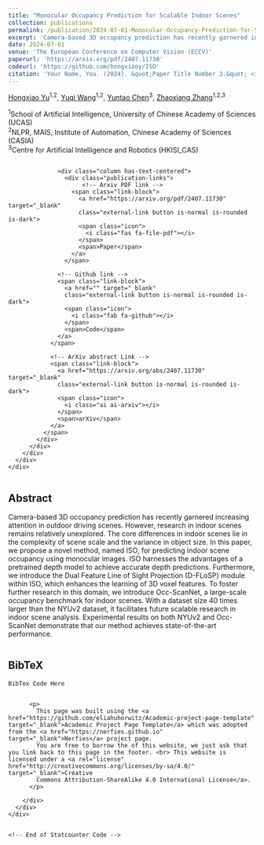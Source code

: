 ```yaml
---
title: "Monocular Occupancy Prediction for Scalable Indoor Scenes"
collection: publications
permalink: /publication/2024-07-01-Monocular-Occupancy-Prediction-for-Scalable-Indoor-Scenes
excerpt: 'Camera-based 3D occupancy prediction has recently garnered increasing attention in outdoor driving scenes. However, research in indoor scenes remains relatively unexplored. The core differences in indoor scenes lie in the complexity of scene scale and the variance in object size. In this paper, we propose a novel method, named ISO, for predicting indoor scene occupancy using monocular images. ISO harnesses the advantages of a pretrained depth model to achieve accurate depth predictions. Furthermore, we introduce the Dual Feature Line of Sight Projection (D-FLoSP) module within ISO, which enhances the learning of 3D voxel features. To foster further research in this domain, we introduce Occ-ScanNet, a large-scale occupancy benchmark for indoor scenes. With a dataset size 40 times larger than the NYUv2 dataset, it facilitates future scalable research in indoor scene analysis. Experimental results on both NYUv2 and Occ-ScanNet demonstrate that our method achieves state-of-the-art performance.'
date: 2024-07-01
venue: 'The European Conference on Computer Vision (ECCV)'
paperurl: 'https://arxiv.org/pdf/2407.11730'
codeurl: 'https://github.com/hongxiaoy/ISO'
citation: 'Your Name, You. (2024). &quot;Paper Title Number 3.&quot; <i>GitHub Journal of Bugs</i>. 1(3).'
---
```


<span class="author-block">
<a href="https://orcid.org/0009-0003-9249-2726" target="_blank">Hongxiao Yu</a><sup>1,2</sup>,</span>
<span class="author-block">
<a href="https://orcid.org/0000-0002-6360-1431" target="_blank">Yuqi Wang</a><sup>1,2</sup>,</span>
<span class="author-block">
<a href="https://orcid.org/0000-0002-9555-1897" target="_blank">Yuntao Chen</a><sup>3</sup>,</span>
<span class="author-block">
<a href="https://orcid.org/0000-0003-2648-3875" target="_blank">Zhaoxiang Zhang</a><sup>1,2,3</sup></span>

<span class="author-block"><sup>1</sup>School of Artificial Intelligence, University of Chinese Academy of Sciences (UCAS)</span><br>
<span class="author-block"><sup>2</sup>NLPR, MAIS, Institute of Automation, Chinese Academy of Sciences (CASIA)</span><br>
<span class="author-block"><sup>3</sup>Centre for Artificial Intelligence and Robotics (HKISI_CAS)</span><br>

<html>
<head>
  <meta charset="utf-8">
  <!-- Meta tags for social media banners, these should be filled in appropriatly as they are your "business card" -->
  <!-- Replace the content tag with appropriate information -->
  <meta name="description" content="DESCRIPTION META TAG">
  <meta property="og:title" content="SOCIAL MEDIA TITLE TAG"/>
  <meta property="og:description" content="SOCIAL MEDIA DESCRIPTION TAG TAG"/>
  <meta property="og:url" content="URL OF THE WEBSITE"/>
  <!-- Path to banner image, should be in the path listed below. Optimal dimenssions are 1200X630-->
  <meta property="og:image" content="static/image/your_banner_image.png" />
  <meta property="og:image:width" content="1200"/>
  <meta property="og:image:height" content="630"/>


  <meta name="twitter:title" content="TWITTER BANNER TITLE META TAG">
  <meta name="twitter:description" content="TWITTER BANNER DESCRIPTION META TAG">
  <!-- Path to banner image, should be in the path listed below. Optimal dimenssions are 1200X600-->
  <meta name="twitter:image" content="static/images/your_twitter_banner_image.png">
  <meta name="twitter:card" content="summary_large_image">
  <!-- Keywords for your paper to be indexed by-->
  <meta name="keywords" content="KEYWORDS SHOULD BE PLACED HERE">
  <meta name="viewport" content="width=device-width, initial-scale=1">


  <title>Academic Project Page</title>
  <link rel="icon" type="image/x-icon" href="static/images/favicon.ico">
  <link href="https://fonts.googleapis.com/css?family=Google+Sans|Noto+Sans|Castoro"
  rel="stylesheet">

  <link rel="stylesheet" href="static/css/bulma.min.css">
  <link rel="stylesheet" href="static/css/bulma-carousel.min.css">
  <link rel="stylesheet" href="static/css/bulma-slider.min.css">
  <link rel="stylesheet" href="static/css/fontawesome.all.min.css">
  <link rel="stylesheet"
  href="https://cdn.jsdelivr.net/gh/jpswalsh/academicons@1/css/academicons.min.css">
  <link rel="stylesheet" href="static/css/index.css">

  <script src="https://ajax.googleapis.com/ajax/libs/jquery/3.5.1/jquery.min.js"></script>
  <script src="https://documentcloud.adobe.com/view-sdk/main.js"></script>
  <script defer src="static/js/fontawesome.all.min.js"></script>
  <script src="static/js/bulma-carousel.min.js"></script>
  <script src="static/js/bulma-slider.min.js"></script>
  <script src="static/js/index.js"></script>
</head>


  <section class="hero">
    <div class="hero-body">
      <div class="container is-max-desktop">
        <div class="columns is-centered">
          <div class="column has-text-centered">
            <div class="is-size-5 publication-authors">
              <!-- Paper authors -->
              

                  

                  <div class="column has-text-centered">
                    <div class="publication-links">
                         <!-- Arxiv PDF link -->
                      <span class="link-block">
                        <a href="https://arxiv.org/pdf/2407.11730" target="_blank"
                        class="external-link button is-normal is-rounded is-dark">
                        <span class="icon">
                          <i class="fas fa-file-pdf"></i>
                        </span>
                        <span>Paper</span>
                      </a>
                    </span>

                  <!-- Github link -->
                  <span class="link-block">
                    <a href="" target="_blank"
                    class="external-link button is-normal is-rounded is-dark">
                    <span class="icon">
                      <i class="fab fa-github"></i>
                    </span>
                    <span>Code</span>
                  </a>
                </span>

                <!-- ArXiv abstract Link -->
                <span class="link-block">
                  <a href="https://arxiv.org/abs/2407.11730" target="_blank"
                  class="external-link button is-normal is-rounded is-dark">
                  <span class="icon">
                    <i class="ai ai-arxiv"></i>
                  </span>
                  <span>arXiv</span>
                </a>
              </span>
            </div>
          </div>
        </div>
      </div>
    </div>
  </div>
</section>

<!-- Paper abstract -->
<section class="section hero is-light">
  <div class="container is-max-desktop">
    <div class="columns is-centered has-text-centered">
      <div class="column is-four-fifths">
        <h2 class="title is-3">Abstract</h2>
        <div class="content has-text-justified">
          <p>
            Camera-based 3D occupancy prediction has recently garnered increasing attention in outdoor driving scenes. However, research in indoor scenes remains relatively unexplored. The core differences in indoor scenes lie in the complexity of scene scale and the variance in object size. In this paper, we propose a novel method, named ISO, for predicting indoor scene occupancy using monocular images. ISO harnesses the advantages of a pretrained depth model to achieve accurate depth predictions. Furthermore, we introduce the Dual Feature Line of Sight Projection (D-FLoSP) module within ISO, which enhances the learning of 3D voxel features. To foster further research in this domain, we introduce Occ-ScanNet, a large-scale occupancy benchmark for indoor scenes. With a dataset size 40 times larger than the NYUv2 dataset, it facilitates future scalable research in indoor scene analysis. Experimental results on both NYUv2 and Occ-ScanNet demonstrate that our method achieves state-of-the-art performance.
          </p>
        </div>
      </div>
    </div>
  </div>
</section>
<!-- End paper abstract -->


<!--BibTex citation -->
  <section class="section" id="BibTeX">
    <div class="container is-max-desktop content">
      <h2 class="title">BibTeX</h2>
      <pre><code>BibTex Code Here</code></pre>
    </div>
</section>
<!--End BibTex citation -->


  <footer class="footer">
  <div class="container">
    <div class="columns is-centered">
      <div class="column is-8">
        <div class="content">

          <p>
            This page was built using the <a href="https://github.com/eliahuhorwitz/Academic-project-page-template" target="_blank">Academic Project Page Template</a> which was adopted from the <a href="https://nerfies.github.io" target="_blank">Nerfies</a> project page.
            You are free to borrow the of this website, we just ask that you link back to this page in the footer. <br> This website is licensed under a <a rel="license"  href="http://creativecommons.org/licenses/by-sa/4.0/" target="_blank">Creative
            Commons Attribution-ShareAlike 4.0 International License</a>.
          </p>

        </div>
      </div>
    </div>
  </div>
</footer>

<!-- Statcounter tracking code -->
  
<!-- You can add a tracker to track page visits by creating an account at statcounter.com -->

    <!-- End of Statcounter Code -->

